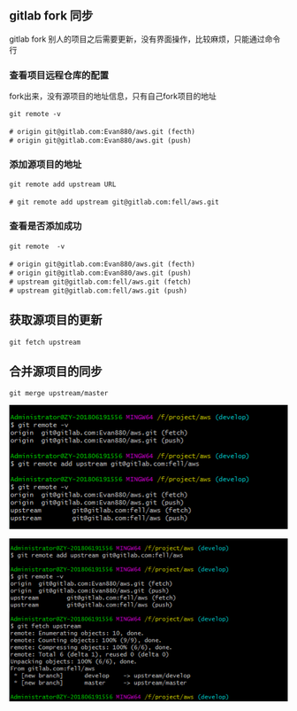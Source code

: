 ## gitlab fork 同步

gitlab fork 别人的项目之后需要更新，没有界面操作，比较麻烦，只能通过命令行

### 查看项目远程仓库的配置

fork出来，没有源项目的地址信息，只有自己fork项目的地址

```shell
git remote -v

# origin git@gitlab.com:Evan880/aws.git (fecth)
# origin git@gitlab.com:Evan880/aws.git (push)
```

### 添加源项目的地址

```shell
git remote add upstream URL

# git remote add upstream git@gitlab.com:fell/aws.git
```

### 查看是否添加成功

```shell
git remote  -v

# origin git@gitlab.com:Evan880/aws.git (fecth)
# origin git@gitlab.com:Evan880/aws.git (push)
# upstream git@gitlab.com:fell/aws.git (fetch)
# upstream git@gitlab.com:fell/aws.git (push)
```

## 获取源项目的更新

```shell
git fetch upstream
```

## 合并源项目的同步

```shell
git merge upstream/master
```

![gitlab fork 同步操作1](C9205A2EE5C16401D7F241886AB32957.png)

![gitlab fork 同步操作2](427CC0DD13238DE15A66052CC221B750.png)
